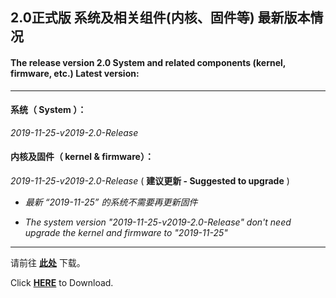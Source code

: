 ## 2.0正式版 系统及相关组件(内核、固件等) 最新版本情况

#### The release version 2.0 System and related components (kernel, firmware, etc.) Latest version:

----

#### 系统（ System ）：

*2019-11-25-v2019-2.0-Release*

#### 内核及固件（ kernel & firmware）：

*2019-11-25-v2019-2.0-Release* ( **建议更新 - Suggested to upgrade** )

- *最新 “2019-11-25” 的系统不需要再更新固件*

- *The system version "2019-11-25-v2019-2.0-Release" don't need upgrade the kernel and firmware to "2019-11-25"*

----

请前往 **[此处](./README_zh.md#6%E4%B8%8B%E8%BD%BD%E5%9C%B0%E5%9D%80)** 下载。

Click **[HERE](./README.md#6-download-links)** to Download.
